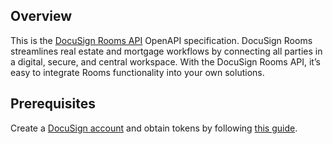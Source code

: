 ## Overview

This is the [DocuSign Rooms API](https://developers.docusign.com/docs/rooms-api/) OpenAPI specification.  DocuSign Rooms streamlines real estate and mortgage workflows by connecting all parties in a digital, secure, and central workspace. With the DocuSign Rooms API, it’s easy to integrate Rooms functionality into your own solutions.
## Prerequisites

 Create a [DocuSign account](https://www.docusign.com/) and obtain tokens by following [this guide](https://developers.docusign.com/docs/rooms-api/rooms101/auth/).
